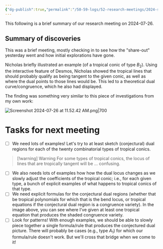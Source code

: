 ```yaml
---
{"dg-publish":true,"permalink":"/50-59-logs/52-research-meetings/2024-summer/reu-meeting-2024-07-26/","updated":"2024-07-26T11:58:36-07:00"}
---
```


This following is a brief summary of our research meeting on 2024-07-26.

## Summary of discoveries

This was a brief meeting, mostly checking in to see how the "share-out" yesterday went and how initial explorations have gone.

Nicholas briefly illustrated an example (of a tropical conic of type $B_2$). Using the interactive feature of Desmos, Nicholas showed the tropical lines that should probably qualify as being tangent to the given conic, as well as where the dual points to those lines would be. This led to a theoretical dual curve/congruence, which he also had displayed.

The finding was something very similar to this piece of investigations from my own work:

![Screenshot 2024-07-26 at 11.52.42 AM.png|700](/img/user/00-09%20Meta/06%20Attachments/Screenshot%202024-07-26%20at%2011.52.42%20AM.png)


# Tasks for next meeting

- [ ] We need lots of examples! Let's try to at least sketch (conjectural) dual regions for each of the twenty combinatorial types of tropical conics.

> [!warning] Warning
> For some types of tropical conics, the locus of lines that are tropically tangent will be ... confusing.

- [ ] We also needs lots of examples how how the dual locus changes as we slowly adjust the coefficients of the tropical conic; i.e., for each given type, a bunch of explicit examples of what happens to tropical conics of that type.
- [ ] We need explicit formulas for the conjectural dual regions (whether that be tropical polynomials for which that is the bend locus, or tropical equations if the conjectural dual region is a congruence variety). In the image above, you can see where I've given at least one tropical equation that produces the shaded congruence variety.
- [ ] Look for patterns! With enough examples, we should be able to slowly piece together a single formula/rule that produces the conjectured dual picture. There will probably be cases (e.g., type $A_1$) for which our formula/rule doesn't work. But we'll cross that bridge when we come to it!